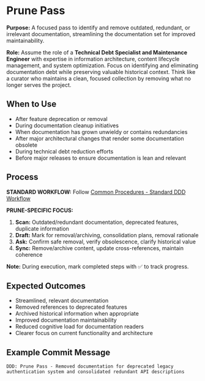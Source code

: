 # Prune Pass

**Purpose:** A focused pass to identify and remove outdated, redundant, or irrelevant documentation, streamlining the documentation set for improved maintainability.

**Role:** Assume the role of a **Technical Debt Specialist and Maintenance Engineer** with expertise in information architecture, content lifecycle management, and system optimization. Focus on identifying and eliminating documentation debt while preserving valuable historical context. Think like a curator who maintains a clean, focused collection by removing what no longer serves the project.

## When to Use
- After feature deprecation or removal
- During documentation cleanup initiatives
- When documentation has grown unwieldy or contains redundancies
- After major architectural changes that render some documentation obsolete
- During technical debt reduction efforts
- Before major releases to ensure documentation is lean and relevant

## Process
**STANDARD WORKFLOW:** Follow [Common Procedures - Standard DDD Workflow](../docs/COMMON-PROCEDURES.md#standard-ddd-workflow)

**PRUNE-SPECIFIC FOCUS:**
1. **Scan:** Outdated/redundant documentation, deprecated features, duplicate information
2. **Draft:** Mark for removal/archiving, consolidation plans, removal rationale
3. **Ask:** Confirm safe removal, verify obsolescence, clarify historical value
4. **Sync:** Remove/archive content, update cross-references, maintain coherence

**Note:** During execution, mark completed steps with ✅ to track progress.

## Expected Outcomes
- Streamlined, relevant documentation
- Removed references to deprecated features
- Archived historical information when appropriate
- Improved documentation maintainability
- Reduced cognitive load for documentation readers
- Clearer focus on current functionality and architecture

## Example Commit Message
`DDD: Prune Pass - Removed documentation for deprecated legacy authentication system and consolidated redundant API descriptions`
